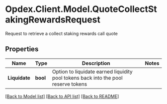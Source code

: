 # Opdex.Client.Model.QuoteCollectStakingRewardsRequest
Request to retrieve a collect staking rewards call quote

## Properties

Name | Type | Description | Notes
------------ | ------------- | ------------- | -------------
**Liquidate** | **bool** | Option to liquidate earned liquidity pool tokens back into the pool reserve tokens | 

[[Back to Model list]](../README.md#documentation-for-models) [[Back to API list]](../README.md#documentation-for-api-endpoints) [[Back to README]](../README.md)

